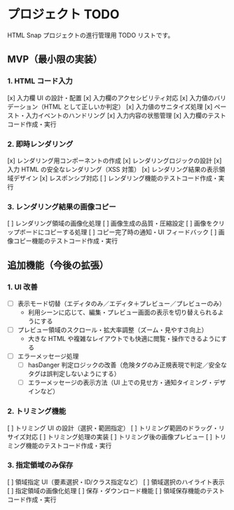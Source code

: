 # プロジェクト TODO

HTML Snap プロジェクトの進行管理用 TODO リストです。

## MVP（最小限の実装）

### 1. HTML コード入力

[x] 入力欄 UI の設計・配置
[x] 入力欄のアクセシビリティ対応
[x] 入力値のバリデーション（HTML として正しいか判定）
[x] 入力値のサニタイズ処理
[x] ペースト・入力イベントのハンドリング
[x] 入力内容の状態管理
[x] 入力欄のテストコード作成・実行

### 2. 即時レンダリング

[x] レンダリング用コンポーネントの作成
[x] レンダリングロジックの設計
[x] 入力 HTML の安全なレンダリング（XSS 対策）
[x] レンダリング結果の表示領域デザイン
[x] レスポンシブ対応
[ ] レンダリング機能のテストコード作成・実行

### 3. レンダリング結果の画像コピー

[ ] レンダリング領域の画像化処理
[ ] 画像生成の品質・圧縮設定
[ ] 画像をクリップボードにコピーする処理
[ ] コピー完了時の通知・UI フィードバック
[ ] 画像コピー機能のテストコード作成・実行

## 追加機能（今後の拡張）

### 1. UI 改善

- [ ] 表示モード切替（エディタのみ／エディタ＋プレビュー／プレビューのみ）
  - 利用シーンに応じて、編集・プレビュー画面の表示を切り替えられるようにする
- [ ] プレビュー領域のスクロール・拡大率調整（ズーム・見やすさ向上）
  - 大きな HTML や複雑なレイアウトでも快適に閲覧・操作できるようにする
- [ ] エラーメッセージ処理
  - [ ] hasDanger 判定ロジックの改善（危険タグのみ正規表現で判定／安全なタグは誤判定しないようにする）
  - [ ] エラーメッセージの表示方法（UI 上での見せ方・通知タイミング・デザインなど）

### 2. トリミング機能

[ ] トリミング UI の設計（選択・範囲指定）
[ ] トリミング範囲のドラッグ・リサイズ対応
[ ] トリミング処理の実装
[ ] トリミング後の画像プレビュー
[ ] トリミング機能のテストコード作成・実行

### 3. 指定領域のみ保存

[ ] 領域指定 UI（要素選択・ID/クラス指定など）
[ ] 領域選択のハイライト表示
[ ] 指定領域の画像化処理
[ ] 保存・ダウンロード機能
[ ] 領域保存機能のテストコード作成・実行
